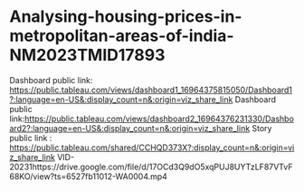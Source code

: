 # Analysing-housing-prices-in-metropolitan-areas-of-india-NM2023TMID17893
Dashboard public link:  https://public.tableau.com/views/dashboard1_16964375815050/Dashboard1?:language=en-US&:display_count=n&:origin=viz_share_link
Dashboard public link:https://public.tableau.com/views/dashboard2_16964376231330/Dashboard2?:language=en-US&:display_count=n&:origin=viz_share_link
Story public link : https://public.tableau.com/shared/CCHQD373X?:display_count=n&:origin=viz_share_link
VID-20231https://drive.google.com/file/d/17OCd3Q9dO5xqPUJ8UYTzLF87VTvF68KO/view?ts=6527fb11012-WA0004.mp4
